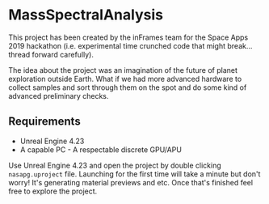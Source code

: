 # MassSpectralAnalysis
This project has been created by the inFrames team for the Space Apps 2019 hackathon (i.e. experimental time crunched code that might break... thread forward carefully).

The idea about the project was an imagination of the future of planet exploration outside Earth. What if we had more advanced hardware to collect samples and sort through them on the spot and do some kind of advanced preliminary checks.

## Requirements
- Unreal Engine 4.23
- A capable PC - A respectable discrete GPU/APU
  
Use Unreal Engine 4.23 and open the project by double clicking `nasapg.uproject` file. Launching for the first time will take a minute but don't worry! It's generating material previews and etc. Once that's finished feel free to explore the project. 

